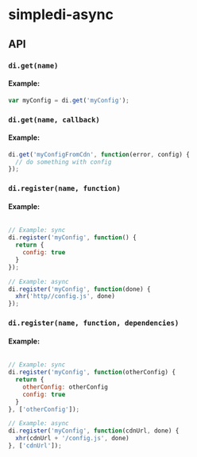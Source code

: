 # simpledi-async

## API

### `di.get(name)`

#### Example:

```javascript
var myConfig = di.get('myConfig');
```

### `di.get(name, callback)`

#### Example:

```javascript
di.get('myConfigFromCdn', function(error, config) {
  // do something with config
});
```

### `di.register(name, function)`

#### Example:

```javascript

// Example: sync
di.register('myConfig', function() {
  return {
    config: true
  }
});

// Example: async
di.register('myConfig', function(done) {
  xhr('http//config.js', done)
});
```

### `di.register(name, function, dependencies)`

#### Example:

```javascript

// Example: sync
di.register('myConfig', function(otherConfig) {
  return {
    otherConfig: otherConfig
    config: true
  }
}, ['otherConfig']);

// Example: async
di.register('myConfig', function(cdnUrl, done) {
  xhr(cdnUrl + '/config.js', done)
}, ['cdnUrl']);
```

